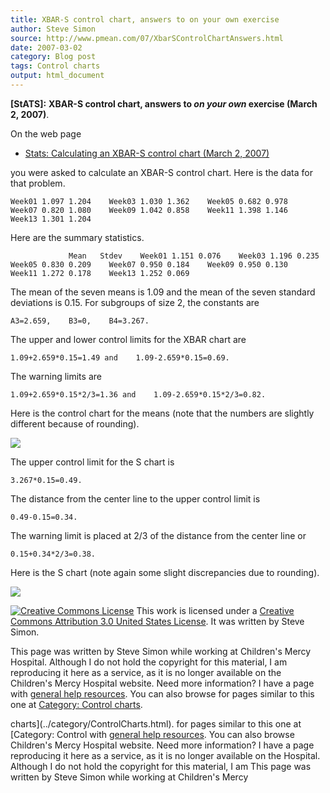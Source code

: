 ```yaml
---
title: XBAR-S control chart, answers to on your own exercise
author: Steve Simon
source: http://www.pmean.com/07/XbarSControlChartAnswers.html
date: 2007-03-02
category: Blog post
tags: Control charts
output: html_document
---
```

**[StATS]:** **XBAR-S control chart, answers to *on
your own* exercise (March 2, 2007)**.

On the web page

-   [Stats: Calculating an XBAR-S control chart (March
    2, 2007)](XbarSControlChart.html)

you were asked to calculate an XBAR-S control chart. Here is the data
for that problem.

`Week01 1.097 1.204    Week03 1.030 1.362    Week05 0.682 0.978    Week07 0.820 1.080    Week09 1.042 0.858    Week11 1.398 1.146    Week13 1.301 1.204`

Here are the summary statistics.

`             Mean   Stdev    Week01 1.151 0.076    Week03 1.196 0.235    Week05 0.830 0.209    Week07 0.950 0.184    Week09 0.950 0.130    Week11 1.272 0.178    Week13 1.252 0.069`

The mean of the seven means is 1.09 and the mean of the seven standard
deviations is 0.15. For subgroups of size 2, the constants are

`A3=2.659,    B3=0,    B4=3.267.`

The upper and lower control limits for the XBAR chart are

`1.09+2.659*0.15=1.49 and    1.09-2.659*0.15=0.69.`

The warning limits are

`1.09+2.659*0.15*2/3=1.36 and    1.09-2.659*0.15*2/3=0.82.`

Here is the control chart for the means (note that the numbers are
slightly different because of rounding).

![](http://www.pmean.com/images/images/07/XbarSControlChartAnswers01.gif)

The upper control limit for the S chart is

`3.267*0.15=0.49.`

The distance from the center line to the upper control limit is

`0.49-0.15=0.34.`

The warning limit is placed at 2/3 of the distance from the center
line or

`0.15+0.34*2/3=0.38.`

Here is the S chart (note again some slight discrepancies due to
rounding).

![](http://www.pmean.com/images/images/07/XbarSControlChartAnswers02.gif)

[![Creative Commons
License](http://i.creativecommons.org/l/by/3.0/us/80x15.png)](http://creativecommons.org/licenses/by/3.0/us/)
This work is licensed under a [Creative Commons Attribution 3.0 United
States License](http://creativecommons.org/licenses/by/3.0/us/). It was
written by Steve Simon.

This page was written by Steve Simon while working at Children's Mercy
Hospital. Although I do not hold the copyright for this material, I am
reproducing it here as a service, as it is no longer available on the
Children's Mercy Hospital website. Need more information? I have a page
with [general help resources](../GeneralHelp.html). You can also browse
for pages similar to this one at [Category: Control
charts](../category/ControlCharts.html).
<!---More--->
charts](../category/ControlCharts.html).
for pages similar to this one at [Category: Control
with [general help resources](../GeneralHelp.html). You can also browse
Children's Mercy Hospital website. Need more information? I have a page
reproducing it here as a service, as it is no longer available on the
Hospital. Although I do not hold the copyright for this material, I am
This page was written by Steve Simon while working at Children's Mercy

<!---Do not use
**[StATS]:** **XBAR-S control chart, answers to *on
This page was written by Steve Simon while working at Children's Mercy
Hospital. Although I do not hold the copyright for this material, I am
reproducing it here as a service, as it is no longer available on the
Children's Mercy Hospital website. Need more information? I have a page
with [general help resources](../GeneralHelp.html). You can also browse
for pages similar to this one at [Category: Control
charts](../category/ControlCharts.html).
--->

